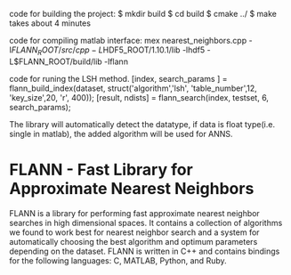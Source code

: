 code for building the project:
$ mkdir build
$ cd build
$ cmake ../
$ make
takes about 4 minutes

code for compiling matlab interface:
mex nearest_neighbors.cpp -I$FLANN_ROOT/src/cpp -L$HDF5_ROOT/1.10.1/lib -lhdf5 -L$FLANN_ROOT/build/lib -lflann

code for runing the LSH method. 
[index, search_params ] = flann_build_index(dataset, struct('algorithm','lsh', 'table_number',12, 'key_size',20, 'r', 400));
[result, ndists] = flann_search(index, testset, 6, search_params);

The library will automatically detect the datatype, if data is float type(i.e. single in matlab),  the added algorithm will be used for ANNS.


FLANN - Fast Library for Approximate Nearest Neighbors
======================================================

FLANN is a library for performing fast approximate nearest neighbor searches in high dimensional spaces. It contains a collection of algorithms we found to work best for nearest neighbor search and a system for automatically choosing the best algorithm and optimum parameters depending on the dataset.
FLANN is written in C++ and contains bindings for the following languages: C, MATLAB, Python, and Ruby.

